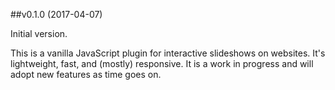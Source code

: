 ##v0.1.0 (2017-04-07)

Initial version.

This is a vanilla JavaScript plugin for interactive slideshows on websites. It's lightweight, fast, and (mostly) responsive. It is a work in progress and will adopt new features as time goes on.
